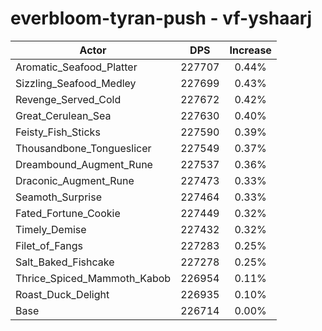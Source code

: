 # everbloom-tyran-push - vf-yshaarj
| Actor | DPS | Increase |
|---|:---:|:---:|
|Aromatic_Seafood_Platter|227707|0.44%|
|Sizzling_Seafood_Medley|227699|0.43%|
|Revenge_Served_Cold|227672|0.42%|
|Great_Cerulean_Sea|227630|0.40%|
|Feisty_Fish_Sticks|227590|0.39%|
|Thousandbone_Tongueslicer|227549|0.37%|
|Dreambound_Augment_Rune|227537|0.36%|
|Draconic_Augment_Rune|227473|0.33%|
|Seamoth_Surprise|227464|0.33%|
|Fated_Fortune_Cookie|227449|0.32%|
|Timely_Demise|227432|0.32%|
|Filet_of_Fangs|227283|0.25%|
|Salt_Baked_Fishcake|227278|0.25%|
|Thrice_Spiced_Mammoth_Kabob|226954|0.11%|
|Roast_Duck_Delight|226935|0.10%|
|Base|226714|0.00%|
